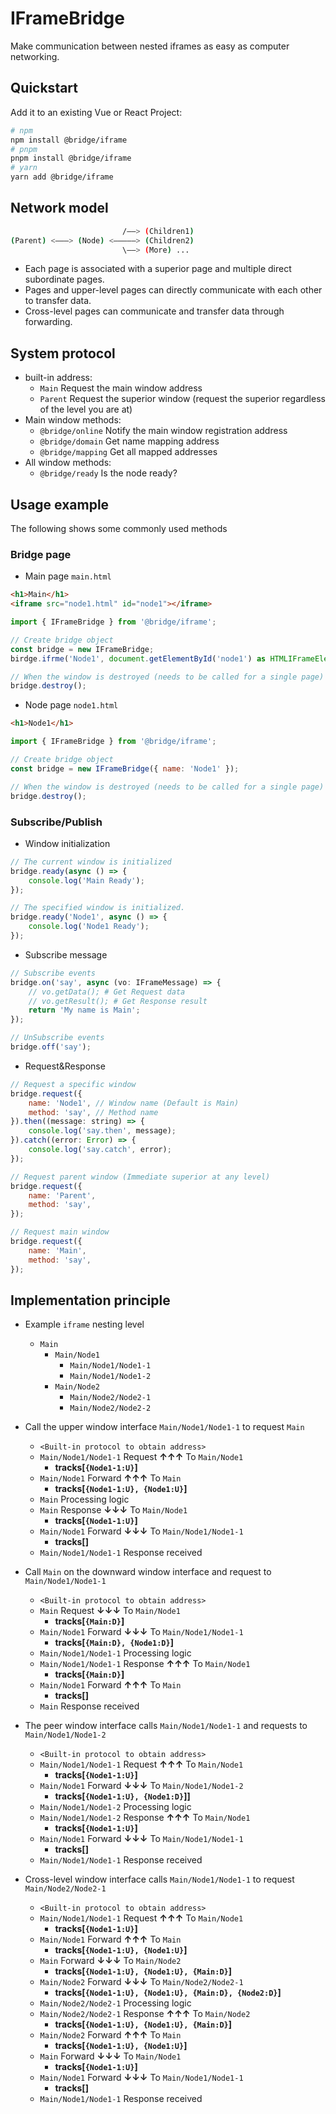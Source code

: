 # IFrameBridge

Make communication between nested iframes as easy as computer networking.

## Quickstart

Add it to an existing Vue or React Project:

```bash
# npm
npm install @bridge/iframe
# pnpm
pnpm install @bridge/iframe
# yarn
yarn add @bridge/iframe
```

## Network model

```bash
                         /——> (Children1)
(Parent) <———> (Node) <—————> (Children2)
                         \——> (More) ...
```

- Each page is associated with a superior page and multiple direct subordinate pages.
- Pages and upper-level pages can directly communicate with each other to transfer data.
- Cross-level pages can communicate and transfer data through forwarding.

## System protocol

- built-in address:
    - `Main` Request the main window address
    - `Parent` Request the superior window (request the superior regardless of the level you are at)
- Main window methods:
    - `@bridge/online` Notify the main window registration address
    - `@bridge/domain` Get name mapping address
    - `@bridge/mapping` Get all mapped addresses
- All window methods:
    - `@bridge/ready` Is the node ready?

## Usage example

The following shows some commonly used methods

### Bridge page

- Main page `main.html`

```html
<h1>Main</h1>
<iframe src="node1.html" id="node1"></iframe>
```

```javascript
import { IFrameBridge } from '@bridge/iframe';

// Create bridge object
const bridge = new IFrameBridge;
birdge.ifrme('Node1', document.getElementById('node1') as HTMLIFrameElement);

// When the window is destroyed (needs to be called for a single page)
bridge.destroy();
```

- Node page `node1.html`

```html
<h1>Node1</h1>
```

```javascript
import { IFrameBridge } from '@bridge/iframe';

// Create bridge object
const bridge = new IFrameBridge({ name: 'Node1' });

// When the window is destroyed (needs to be called for a single page)
bridge.destroy();
```

### Subscribe/Publish

- Window initialization

```javascript
// The current window is initialized
bridge.ready(async () => {
    console.log('Main Ready');
});

// The specified window is initialized.
bridge.ready('Node1', async () => {
    console.log('Node1 Ready');
});
```

- Subscribe message

```javascript
// Subscribe events
bridge.on('say', async (vo: IFrameMessage) => {
    // vo.getData(); # Get Request data
    // vo.getResult(); # Get Response result
    return 'My name is Main';
});

// UnSubscribe events
bridge.off('say');
```

- Request&Response

```javascript
// Request a specific window
bridge.request({
    name: 'Node1', // Window name (Default is Main)
    method: 'say', // Method name
}).then((message: string) => {
    console.log('say.then', message);
}).catch((error: Error) => {
    console.log('say.catch', error);
});

// Request parent window (Immediate superior at any level)
bridge.request({
    name: 'Parent',
    method: 'say',
});

// Request main window
bridge.request({
    name: 'Main',
    method: 'say',
});
```

## Implementation principle

- Example `iframe` nesting level
    - `Main`
        - `Main/Node1`
            - `Main/Node1/Node1-1`
            - `Main/Node1/Node1-2`
        - `Main/Node2`
            - `Main/Node2/Node2-1`
            - `Main/Node2/Node2-2`

- Call the upper window interface `Main/Node1/Node1-1` to request `Main`
    - `<Built-in protocol to obtain address>`
    - `Main/Node1/Node1-1` Request **↑↑↑** To `Main/Node1`
        - **tracks[`{Node1-1:U}`]**
    - `Main/Node1` Forward **↑↑↑** To `Main`
        - **tracks[`{Node1-1:U}, {Node1:U}`]**
    - `Main` Processing logic
    - `Main` Response **↓↓↓** To `Main/Node1`
        - **tracks[`{Node1-1:U}`]**
    - `Main/Node1` Forward **↓↓↓** To `Main/Node1/Node1-1`
        - **tracks[]**
    - `Main/Node1/Node1-1` Response received

- Call `Main` on the downward window interface and request to `Main/Node1/Node1-1`
    - `<Built-in protocol to obtain address>`
    - `Main` Request **↓↓↓** To `Main/Node1`
        - **tracks[`{Main:D}`]**
    - `Main/Node1` Forward **↓↓↓** To `Main/Node1/Node1-1`
        - **tracks[`{Main:D}, {Node1:D}`]**
    - `Main/Node1/Node1-1` Processing logic
    - `Main/Node1/Node1-1` Response **↑↑↑** To `Main/Node1`
        - **tracks[`{Main:D}`]**
    - `Main/Node1` Forward **↑↑↑** To `Main`
        - **tracks[]**
    - `Main` Response received

- The peer window interface calls `Main/Node1/Node1-1` and requests to `Main/Node1/Node1-2`
    - `<Built-in protocol to obtain address>`
    - `Main/Node1/Node1-1` Request **↑↑↑** To `Main/Node1`
        - **tracks[`{Node1-1:U}`]**
    - `Main/Node1` Forward **↓↓↓** To `Main/Node1/Node1-2`
        - **tracks[`{Node1-1:U}, {Node1:D}`]]**
    - `Main/Node1/Node1-2` Processing logic
    - `Main/Node1/Node1-2` Response **↑↑↑** To `Main/Node1`
        - **tracks[`{Node1-1:U}`]**
    - `Main/Node1` Forward **↓↓↓** To `Main/Node1/Node1-1`
        - **tracks[]**
    - `Main/Node1/Node1-1` Response received

- Cross-level window interface calls `Main/Node1/Node1-1` to request `Main/Node2/Node2-1`
    - `<Built-in protocol to obtain address>`
    - `Main/Node1/Node1-1` Request **↑↑↑** To `Main/Node1`
        - **tracks[`{Node1-1:U}`]**
    - `Main/Node1` Forward **↑↑↑** To `Main`
        - **tracks[`{Node1-1:U}, {Node1:U}`]**
    - `Main` Forward **↓↓↓** To `Main/Node2`
        - **tracks[`{Node1-1:U}, {Node1:U}, {Main:D}`]**
    - `Main/Node2` Forward **↓↓↓** To `Main/Node2/Node2-1`
        - **tracks[`{Node1-1:U}, {Node1:U}, {Main:D}, {Node2:D}`]**
    - `Main/Node2/Node2-1` Processing logic
    - `Main/Node2/Node2-1` Response **↑↑↑** To `Main/Node2`
        - **tracks[`{Node1-1:U}, {Node1:U}, {Main:D}`]**
    - `Main/Node2` Forward **↑↑↑** To `Main`
        - **tracks[`{Node1-1:U}, {Node1:U}`]**
    - `Main` Forward **↓↓↓** To `Main/Node1`
        - **tracks[`{Node1-1:U}`]**
    - `Main/Node1` Forward **↓↓↓** To `Main/Node1/Node1-1`
        - **tracks[]**
    - `Main/Node1/Node1-1` Response received
